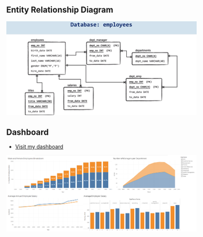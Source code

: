 ## Entity Relationship Diagram

![alt text](erd.png)

## Dashboard
- [Visit my dashboard](https://public.tableau.com/views/Book1_16797305157790/Dashboard1?:language=en-US&publish=yes&:display_count=n&:origin=viz_share_link)

![alt text](dashboard.png)
